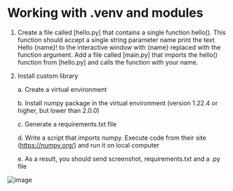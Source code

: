 # Working with .venv and modules
1. Create a file called [hello.py] that contains a single function hello(). This function should accept a single string parameter name print the text Hello {name}! to the interactive window with {name} replaced with the function argument. Add a file called [main.py] that imports the hello() function from [hello.py] and calls the function with your name.

2. Install custom library

    a. Create a virtual environment
    
    b. Install numpy package in the virtual environment (version 1.22.4 or higher, but lower than 2.0.0)
    
    c. Generate a requirements.txt file
    
    d. Write a script that imports numpy. Execute code from their site (https://numpy.org/) and run it on local computer
    
    e. As a result, you should send screenshot, requirements.txt and a .py file
  
  ![image](https://github.com/ann0va/9/assets/139812575/42d0e4ea-3d55-442a-923d-39fdbce39eb4)
